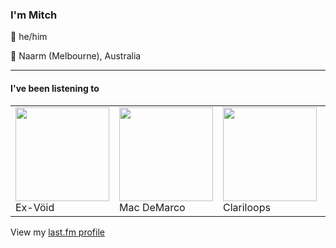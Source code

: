 <article><h3>I&#x27;m Mitch</h3><section><p>👨 he/him</p><p>📍 Naarm (Melbourne), Australia</p></section><hr/><section><h4>I&#x27;ve been listening to</h4><table><tbody><td><img src="https://lastfm.freetls.fastly.net/i/u/174s/1667d6de25bedd0f12390c468b8643e5.png" height="150px" alt="" role="presentation"/><br/>Ex-Vöid</td><td><img src="https://lastfm.freetls.fastly.net/i/u/174s/0fd4ea33ee02465cc66904460ee8e91d.png" height="150px" alt="" role="presentation"/><br/>Mac DeMarco</td><td><img src="https://lastfm.freetls.fastly.net/i/u/174s/cc4db192eec5e15c35cd1eb3daf1ebbe.png" height="150px" alt="" role="presentation"/><br/>Clariloops</td><td><img src="https://lastfm.freetls.fastly.net/i/u/174s/0c5853ff38e027843b907a821257534e.png" height="150px" alt="" role="presentation"/><br/>Aphex Twin</td><td><img src="https://lastfm.freetls.fastly.net/i/u/174s/616cf8d242710b6ad88194a543dc7c06.png" height="150px" alt="" role="presentation"/><br/>The Beths</td></tbody></table><span>View my <a href="https://www.last.fm/user/my-slab">last.fm profile</a></span></section></article>
